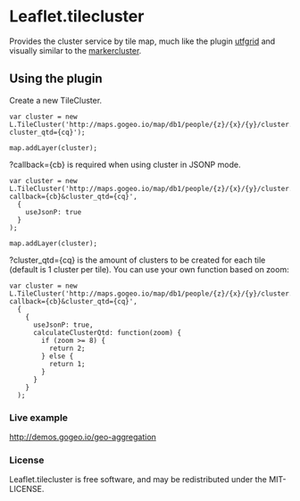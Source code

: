 # Leaflet.tilecluster

Provides the cluster service by tile map, much like the plugin [utfgrid](https://github.com/danzel/Leaflet.utfgrid) and visually similar to the [markercluster](https://github.com/Leaflet/Leaflet.markercluster).

## Using the plugin

Create a new TileCluster.

```
var cluster = new L.TileCluster('http://maps.gogeo.io/map/db1/people/{z}/{x}/{y}/cluster.json?cluster_qtd={cq}');

map.addLayer(cluster);
```

?callback={cb} is required when using cluster in JSONP mode.

```
var cluster = new L.TileCluster('http://maps.gogeo.io/map/db1/people/{z}/{x}/{y}/cluster.json?callback={cb}&cluster_qtd={cq}',
  {
    useJsonP: true
  }
);

map.addLayer(cluster);
```

?cluster_qtd={cq} is the amount of clusters to be created for each tile (default is 1 cluster per tile). You can use your own function based on zoom:

```
var cluster = new L.TileCluster('http://maps.gogeo.io/map/db1/people/{z}/{x}/{y}/cluster.json?callback={cb}&cluster_qtd={cq}',
  {
    {
      useJsonP: true,
      calculateClusterQtd: function(zoom) {
        if (zoom >= 8) {
          return 2;
        } else {
          return 1;
        }
      }
    }
  );
```

### Live example

http://demos.gogeo.io/geo-aggregation

### License

Leaflet.tilecluster is free software, and may be redistributed under the MIT-LICENSE.
